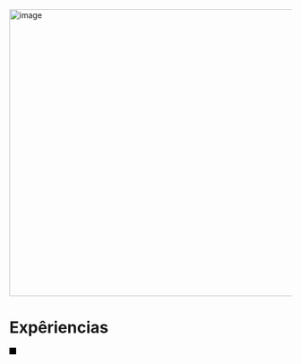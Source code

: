 <img width="512" height="512" alt="image" src="https://github.com/user-attachments/assets/47b82455-34d8-4ec2-8562-ef36985807e3" />

# Expêriencias

<img width="12" height="12" style="background: black;" alt="image" src="https://github.com/user-attachments/assets/97c064f2-efac-42e9-a046-59b47df27e9b" />


